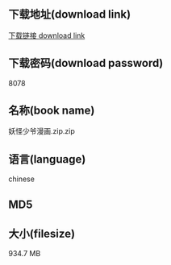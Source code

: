 ## 下载地址(download link)
[下载链接 download link](https://voluble-croquembouche-d321dc.netlify.app/?s=%E5%A6%96%E6%80%AA%E5%B0%91%E7%88%B7%E6%BC%AB%E7%94%BB.zip)

## 下载密码(download password)
8078

## 名称(book name)
妖怪少爷漫画.zip.zip

## 语言(language)
chinese

## MD5


## 大小(filesize)
934.7 MB
